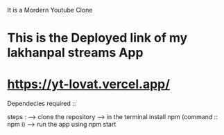 It is a Mordern Youtube Clone 


 # This is the Deployed link of my lakhanpal streams App
 # https://yt-lovat.vercel.app/

Dependecies required :: 

steps :
 --> clone the repository 
 --> in the terminal install npm (command :: npm i)
 --> run the app using npm start
